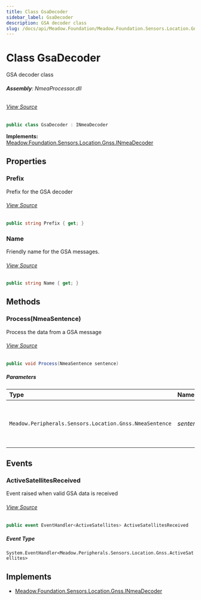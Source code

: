 ```yaml
---
title: Class GsaDecoder
sidebar_label: GsaDecoder
description: GSA decoder class
slug: /docs/api/Meadow.Foundation/Meadow.Foundation.Sensors.Location.Gnss/GsaDecoder
---
```

# Class GsaDecoder
GSA decoder class

###### **Assembly**: NmeaProcessor.dll
###### [View Source](https://github.com/WildernessLabs/Meadow.Foundation.git/blob/develop/Source/Meadow.Foundation.Libraries_and_Frameworks/Sensors.Location.Gnss.NmeaProcessor/Driver/GsaDecoder.cs#L9)
```csharp title="Declaration"
public class GsaDecoder : INmeaDecoder
```
**Implements:**  
[Meadow.Foundation.Sensors.Location.Gnss.INmeaDecoder](../Meadow.Foundation.Sensors.Location.Gnss/INmeaDecoder)

## Properties
### Prefix
Prefix for the GSA decoder
###### [View Source](https://github.com/WildernessLabs/Meadow.Foundation.git/blob/develop/Source/Meadow.Foundation.Libraries_and_Frameworks/Sensors.Location.Gnss.NmeaProcessor/Driver/GsaDecoder.cs#L19)
```csharp title="Declaration"
public string Prefix { get; }
```
### Name
Friendly name for the GSA messages.
###### [View Source](https://github.com/WildernessLabs/Meadow.Foundation.git/blob/develop/Source/Meadow.Foundation.Libraries_and_Frameworks/Sensors.Location.Gnss.NmeaProcessor/Driver/GsaDecoder.cs#L24)
```csharp title="Declaration"
public string Name { get; }
```
## Methods
### Process(NmeaSentence)
Process the data from a GSA message
###### [View Source](https://github.com/WildernessLabs/Meadow.Foundation.git/blob/develop/Source/Meadow.Foundation.Libraries_and_Frameworks/Sensors.Location.Gnss.NmeaProcessor/Driver/GsaDecoder.cs#L30)
```csharp title="Declaration"
public void Process(NmeaSentence sentence)
```

##### Parameters

| Type | Name | Description |
|:--- |:--- |:--- |
| `Meadow.Peripherals.Sensors.Location.Gnss.NmeaSentence` | *sentence* | String array of the message components for a GSA message. |

## Events
### ActiveSatellitesReceived
Event raised when valid GSA data is received
###### [View Source](https://github.com/WildernessLabs/Meadow.Foundation.git/blob/develop/Source/Meadow.Foundation.Libraries_and_Frameworks/Sensors.Location.Gnss.NmeaProcessor/Driver/GsaDecoder.cs#L14)
```csharp title="Declaration"
public event EventHandler<ActiveSatellites> ActiveSatellitesReceived
```
##### Event Type
`System.EventHandler<Meadow.Peripherals.Sensors.Location.Gnss.ActiveSatellites>`

## Implements

* [Meadow.Foundation.Sensors.Location.Gnss.INmeaDecoder](../Meadow.Foundation.Sensors.Location.Gnss/INmeaDecoder)
